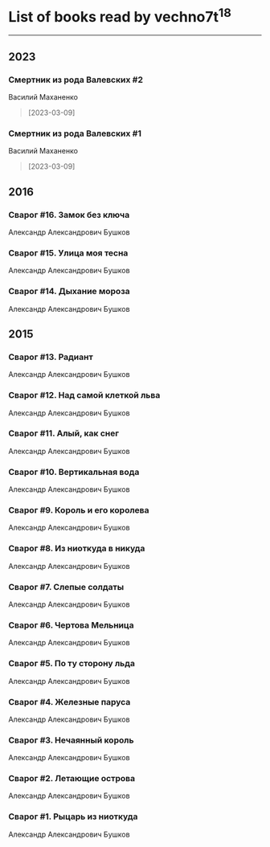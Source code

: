 # List of books read by vechno7t<sup>18</sup>
---

## 2023

### Смертник из рода Валевских #2
Василий Маханенко
> [2023-03-09] 


### Смертник из рода Валевских #1
Василий Маханенко
> [2023-03-09] 



## 2016

### Сварог #16. Замок без ключа
Александр Александрович Бушков


### Сварог #15. Улица моя тесна
Александр Александрович Бушков


### Сварог #14. Дыхание мороза
Александр Александрович Бушков



## 2015

### Сварог #13. Радиант
Александр Александрович Бушков


### Сварог #12. Над самой клеткой льва
Александр Александрович Бушков


### Сварог #11. Алый, как снег
Александр Александрович Бушков


### Сварог #10. Вертикальная вода
Александр Александрович Бушков


### Сварог #9. Король и его королева
Александр Александрович Бушков


### Сварог #8. Из ниоткуда в никуда
Александр Александрович Бушков


### Сварог #7. Слепые солдаты
Александр Александрович Бушков


### Сварог #6. Чертова Мельница
Александр Александрович Бушков


### Сварог #5. По ту сторону льда
Александр Александрович Бушков


### Сварог #4. Железные паруса
Александр Александрович Бушков


### Сварог #3. Нечаянный король
Александр Александрович Бушков


### Сварог #2. Летающие острова
Александр Александрович Бушков


### Сварог #1. Рыцарь из ниоткуда
Александр Александрович Бушков



